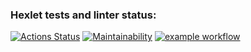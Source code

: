 ### Hexlet tests and linter status:

[![Actions Status](https://github.com/FFire/frontend-project-lvl1/workflows/hexlet-check/badge.svg)](https://github.com/FFire/frontend-project-lvl1/actions)
[![Maintainability](https://api.codeclimate.com/v1/badges/a99a88d28ad37a79dbf6/maintainability)](https://codeclimate.com/github/codeclimate/codeclimate/maintainability)
[![example workflow](https://github.com/FFire/frontend-project-lvl1/workflows/CIiii/badge.svg)](https://github.com/FFire/frontend-project-lvl1/actions)
